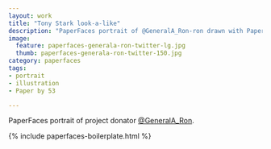 ```yaml
---
layout: work
title: "Tony Stark look-a-like"
description: "PaperFaces portrait of @GeneralA_Ron-ron drawn with Paper by 53 on an iPad."
image: 
  feature: paperfaces-generala-ron-twitter-lg.jpg
  thumb: paperfaces-generala-ron-twitter-150.jpg
category: paperfaces
tags: 
- portrait
- illustration
- Paper by 53

---
```


PaperFaces portrait of project donator [@GeneralA_Ron](http://twitter.com/GeneralA_Ron).

{% include paperfaces-boilerplate.html %}